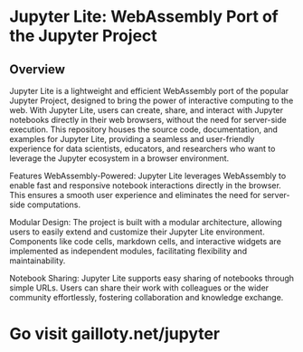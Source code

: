 # Jupyter Lite: WebAssembly Port of the Jupyter Project

## Overview
Jupyter Lite is a lightweight and efficient WebAssembly port of the popular Jupyter Project, designed to bring the power of interactive computing to the web. With Jupyter Lite, users can create, share, and interact with Jupyter notebooks directly in their web browsers, without the need for server-side execution. This repository houses the source code, documentation, and examples for Jupyter Lite, providing a seamless and user-friendly experience for data scientists, educators, and researchers who want to leverage the Jupyter ecosystem in a browser environment.

Features
WebAssembly-Powered: Jupyter Lite leverages WebAssembly to enable fast and responsive notebook interactions directly in the browser. This ensures a smooth user experience and eliminates the need for server-side computations.

Modular Design: The project is built with a modular architecture, allowing users to easily extend and customize their Jupyter Lite environment. Components like code cells, markdown cells, and interactive widgets are implemented as independent modules, facilitating flexibility and maintainability.

Notebook Sharing: Jupyter Lite supports easy sharing of notebooks through simple URLs. Users can share their work with colleagues or the wider community effortlessly, fostering collaboration and knowledge exchange.

# Go visit gailloty.net/jupyter